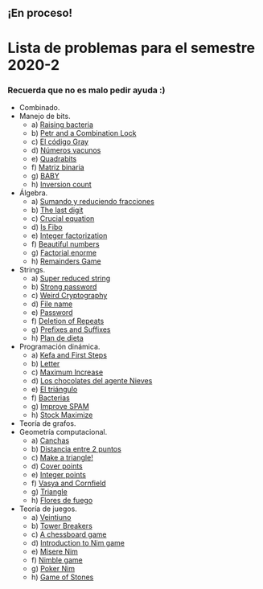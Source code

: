 ## ¡En proceso!

# Lista de problemas para el semestre 2020-2
### Recuerda que no es malo pedir ayuda :)

+ Combinado.
+ Manejo de bits.
  - a) [Raising bacteria](https://codeforces.com/problemset/problem/579/A)
  - b) [Petr and a Combination Lock](https://codeforces.com/problemset/problem/1097/B)
  - c) [El código Gray](https://omegaup.com/arena/problem/gray#problems)
  - d) [Números vacunos](https://omegaup.com/arena/problem/cnums#problems)
  - e) [Quadrabits](https://omegaup.com/arena/problem/Quadrabits#problems)
  - f) [Matriz binaria](https://omegaup.com/arena/problem/Matriz-Binaria#problems)
  - g) [BABY](https://www.spoj.com/problems/BABY/)
  - h) [Inversion count](https://www.spoj.com/problems/INVCNT/)
+ Álgebra.
  - a) [Sumando y reduciendo fracciones](https://omegaup.com/arena/problem/Suma-reduce-fracciones/#problems)
  - b) [The last digit](https://www.spoj.com/problems/LASTDIG/)
  - c) [Crucial equation](https://www.spoj.com/problems/CEQU/)
  - d) [Is Fibo](https://www.hackerrank.com/contests/codesprint5/challenges/is-fibo/problem)
  - e) [Integer factorization](https://www.spoj.com/problems/FACT0/)
  - f) [Beautiful numbers](https://codeforces.com/problemset/problem/300/C)
  - g) [Factorial enorme](https://omegaup.com/arena/problem/Factorial-Enorme/#problems)
  - h) [Remainders Game](https://codeforces.com/problemset/problem/687/B)
+ Strings.
  - a) [Super reduced string](https://www.hackerrank.com/challenges/reduced-string/problem)
  - b) [Strong password](https://www.hackerrank.com/challenges/strong-password/problem)
  - c) [Weird Cryptography](https://codeforces.com/problemset/gymProblem/100935/B)
  - d) [File name](https://codeforces.com/problemset/problem/978/B)
  - e) [Password](https://codeforces.com/problemset/problem/126/B)
  - f) [Deletion of Repeats](https://codeforces.com/contest/19/problem/C)
  - g) [Prefixes and Suffixes](https://codeforces.com/problemset/problem/432/D)
  - h) [Plan de dieta](https://www.urionlinejudge.com.br/judge/es/problems/view/1248)
+ Programación dinámica.
  - a) [Kefa and First Steps](https://codeforces.com/problemset/problem/580/A)
  - b) [Letter](https://codeforces.com/problemset/problem/180/C)
  - c) [Maximum Increase](https://codeforces.com/problemset/problem/702/A)
  - d) [Los chocolates del agente Nieves](https://omegaup.com/arena/problem/chocolates#problems)
  - e) [El triángulo](https://omegaup.com/arena/problem/triangulo#problems)
  - f) [Bacterias](https://omegaup.com/arena/problem/mirBacterias#problems)
  - g) [Improve SPAM](https://matcomgrader.com/problem/9643/improve-spam/)
  - h) [Stock Maximize](https://www.hackerrank.com/challenges/stockmax/problem)
+ Teoría de grafos.
+ Geometría computacional.
  - a) [Canchas](https://omegaup.com/arena/problem/COMI-Canchas/#problems)
  - b) [Distancia entre 2 puntos](https://omegaup.com/arena/problem/Distancia-entre-dos-puntos#problems)
  - c) [Make a triangle!](https://codeforces.com/problemset/problem/1064/A)
  - d) [Cover points](https://codeforces.com/problemset/problem/1047/B)
  - e) [Integer points](https://codeforces.com/problemset/problem/1248/A)
  - f) [Vasya and Cornfield](https://codeforces.com/problemset/problem/1030/B)
  - g) [Triangle](https://codeforces.com/problemset/problem/18/A)
  - h) [Flores de fuego](https://www.urionlinejudge.com.br/judge/es/problems/view/1039)
+ Teoría de juegos.
  - a) [Veintiuno](https://omegaup.com/arena/problem/veintiuno#problems)
  - b) [Tower Breakers](https://www.hackerrank.com/challenges/tower-breakers-1/problem)
  - c) [A chessboard game](https://www.hackerrank.com/challenges/a-chessboard-game-1/problem)
  - d) [Introduction to Nim game](https://www.hackerrank.com/challenges/nim-game-1/problem)
  - e) [Misere Nim](https://www.hackerrank.com/challenges/misere-nim-1/problem)
  - f) [Nimble game](https://www.hackerrank.com/challenges/nimble-game-1/problem)
  - g) [Poker Nim](https://www.hackerrank.com/challenges/poker-nim-1/problem)
  - h) [Game of Stones](https://www.hackerrank.com/challenges/game-of-stones-1/problem)

